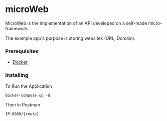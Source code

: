 # microWeb

MicroWeb is the implementation of an API developed on a self-made micro-framework.

The example app's purpose is storing websites (URL, Domain).

### Prerequisites

- [Docker](https://www.docker.com/) 

### Installing

To Run the Application

```
docker-compose up -d
```
Then in Postman

```
IP:8080/{route}
```

